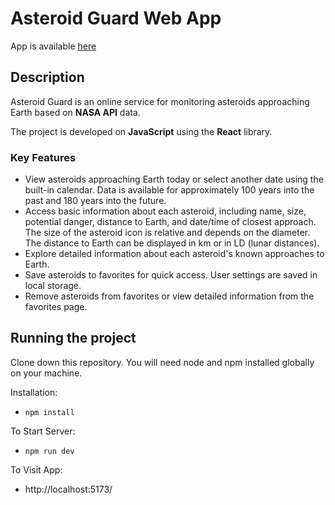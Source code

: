 # Asteroid Guard Web App

App is available [here](https://cool-sunburst-c819e9.netlify.app/)

## Description

Asteroid Guard is an online service for monitoring asteroids approaching Earth based on **NASA API** data. 

The project is developed on **JavaScript** using the **React** library. 

### Key Features

- View asteroids approaching Earth today or select another date using the built-in calendar. Data is available for approximately 100 years into the past and 180 years into the future.
- Access basic information about each asteroid, including name, size, potential danger, distance to Earth, and date/time of closest approach. The size of the asteroid icon is relative and depends on the diameter. The distance to Earth can be displayed in km or in LD (lunar distances).
- Explore detailed information about each asteroid's known approaches to Earth.
- Save asteroids to favorites for quick access. User settings are saved in local storage.
- Remove asteroids from favorites or view detailed information from the favorites page.

## Running the project

Clone down this repository. You will need node and npm installed globally on your machine.

Installation:

* `npm install`

To Start Server:

* `npm run dev`

To Visit App:

* http://localhost:5173/

